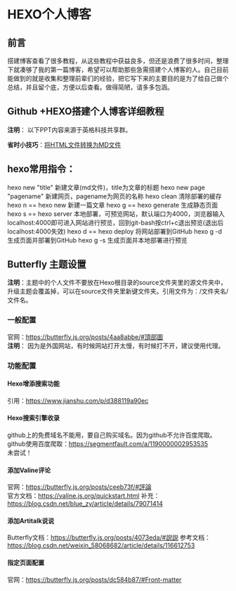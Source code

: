 # HEXO个人博客
## 前言

搭建博客查看了很多教程，从这些教程中获益良多，但还是浪费了很多时间，整理下就凑够了我的第一篇博客，希望可以帮助那些急需搭建个人博客的人。自己目前能做到的就是收集和整理前辈们的经验，把它写下来的主要目的是为了给自己做个总结，并且留个底，方便以后查看。做得简陋，请多多包涵。

## Github +HEXO搭建个人博客详细教程

**注明**： 以下PPT内容来源于英格科技共享群。 


**省时小技巧**：[将HTML文件转换为MD文件](https://www.cnblogs.com/KHZ521/p/13952002.html) 

## hexo常用指令：
hexo new "title" 新建文章(md文件)，title为文章的标题
hexo new page "pagename" 新建网页，pagename为网页的名称
hexo clean 清除部署的緩存
hexo n == hexo new 新建一篇文章
hexo g == hexo generate 生成静态页面
hexo s == hexo server 本地部署，可预览网站，默认端口为4000，浏览器输入localhost:4000即可进入网站进行预览，回到git-bash按ctrl+c退出预览(退出后localhost:4000失效)
hexo d == hexo deploy 将网站部署到GitHub
hexo g -d 生成页面并部署到GitHub
hexo g -s 生成页面并本地部署进行预览

## Butterfly 主题设置
**注明**：主题中的个人文件不要放在Hexo根目录的source文件夹里的源文件夹中，升级主题会覆盖掉，可以在source文件夹里新键文件夹。引用文件为：/文件夹名/文件名。
### 一般配置
官网：https://butterfly.js.org/posts/4aa8abbe/#頂部圖   
**注明**： 因为是外国网站，有时候网站打开太慢，有时候打不开，建议使用代理。  

###  功能配置
#### Hexo增添搜索功能
引用：https://www.jianshu.com/p/d388119a90ec
#### Hexo搜索引擎收录
github上的免费域名不能用，要自己购买域名。因为github不允许百度爬取。
github使用百度爬取：https://segmentfault.com/a/1190000002953535    
未尝试！
#### 添加Valine评论
官网：https://butterfly.js.org/posts/ceeb73f/#評論  
官方文档：https://valine.js.org/quickstart.html
补充： https://blog.csdn.net/blue_zy/article/details/79071414
#### 添加Artitalk说说
Butterfly文档：https://butterfly.js.org/posts/4073eda/#説説
参考文档：https://blog.csdn.net/weixin_58068682/article/details/116612753
#### 指定页面配置
官网：https://butterfly.js.org/posts/dc584b87/#Front-matter